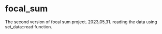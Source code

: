 # focal_sum

The second version of focal sum project. 2023,05,31. reading the data using set_data::read function.
